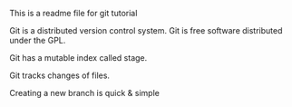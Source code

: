 This is a readme file for git tutorial

Git is a distributed version control system.
Git is free software distributed under the GPL.

Git has a mutable index called stage.

Git tracks changes of files.

Creating a new branch is quick & simple